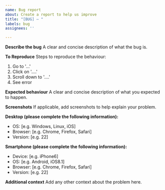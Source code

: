 ```yaml
---
name: Bug report
about: Create a report to help us improve
title: "[BUG] — "
labels: bug
assignees: ''

---
```


**Describe the bug**
A clear and concise description of what the bug is.

**To Reproduce**
Steps to reproduce the behaviour:
1. Go to '...'
2. Click on '....'
3. Scroll down to '....'
4. See error

**Expected behaviour**
A clear and concise description of what you expected to happen.

**Screenshots**
If applicable, add screenshots to help explain your problem.

**Desktop (please complete the following information):**
 - OS: [e.g. Windows, Linux, iOS]
 - Browser: [e.g. Chrome, Firefox, Safari]
 - Version: [e.g. 22]

**Smartphone (please complete the following information):**
 - Device: [e.g. iPhone6]
 - OS: [e.g. Android, iOS8.1]
 - Browser: [e.g. Chrome, Firefox, Safari]
 - Version: [e.g. 22]

**Additional context**
Add any other context about the problem here.
